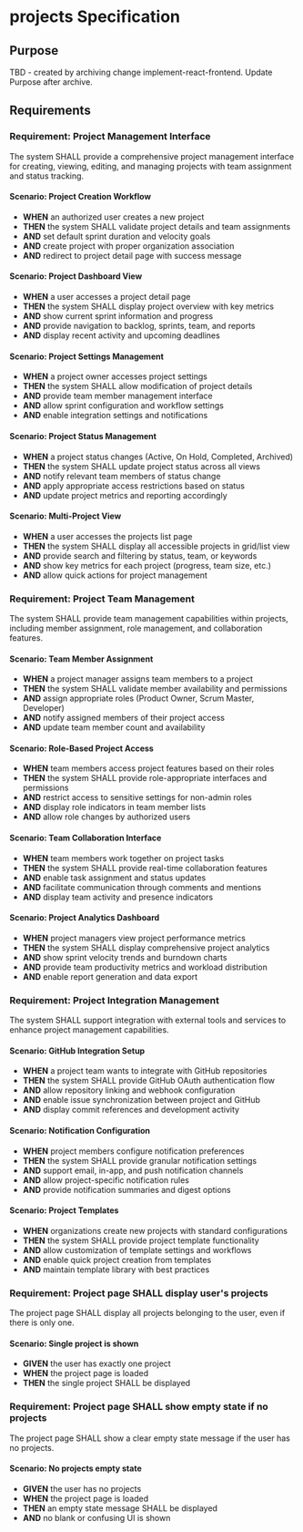 # projects Specification

## Purpose
TBD - created by archiving change implement-react-frontend. Update Purpose after archive.
## Requirements
### Requirement: Project Management Interface
The system SHALL provide a comprehensive project management interface for creating, viewing, editing, and managing projects with team assignment and status tracking.

#### Scenario: Project Creation Workflow
- **WHEN** an authorized user creates a new project
- **THEN** the system SHALL validate project details and team assignments
- **AND** set default sprint duration and velocity goals
- **AND** create project with proper organization association
- **AND** redirect to project detail page with success message

#### Scenario: Project Dashboard View
- **WHEN** a user accesses a project detail page
- **THEN** the system SHALL display project overview with key metrics
- **AND** show current sprint information and progress
- **AND** provide navigation to backlog, sprints, team, and reports
- **AND** display recent activity and upcoming deadlines

#### Scenario: Project Settings Management
- **WHEN** a project owner accesses project settings
- **THEN** the system SHALL allow modification of project details
- **AND** provide team member management interface
- **AND** allow sprint configuration and workflow settings
- **AND** enable integration settings and notifications

#### Scenario: Project Status Management
- **WHEN** a project status changes (Active, On Hold, Completed, Archived)
- **THEN** the system SHALL update project status across all views
- **AND** notify relevant team members of status change
- **AND** apply appropriate access restrictions based on status
- **AND** update project metrics and reporting accordingly

#### Scenario: Multi-Project View
- **WHEN** a user accesses the projects list page
- **THEN** the system SHALL display all accessible projects in grid/list view
- **AND** provide search and filtering by status, team, or keywords
- **AND** show key metrics for each project (progress, team size, etc.)
- **AND** allow quick actions for project management

### Requirement: Project Team Management
The system SHALL provide team management capabilities within projects, including member assignment, role management, and collaboration features.

#### Scenario: Team Member Assignment
- **WHEN** a project manager assigns team members to a project
- **THEN** the system SHALL validate member availability and permissions
- **AND** assign appropriate roles (Product Owner, Scrum Master, Developer)
- **AND** notify assigned members of their project access
- **AND** update team member count and availability

#### Scenario: Role-Based Project Access
- **WHEN** team members access project features based on their roles
- **THEN** the system SHALL provide role-appropriate interfaces and permissions
- **AND** restrict access to sensitive settings for non-admin roles
- **AND** display role indicators in team member lists
- **AND** allow role changes by authorized users

#### Scenario: Team Collaboration Interface
- **WHEN** team members work together on project tasks
- **THEN** the system SHALL provide real-time collaboration features
- **AND** enable task assignment and status updates
- **AND** facilitate communication through comments and mentions
- **AND** display team activity and presence indicators

#### Scenario: Project Analytics Dashboard
- **WHEN** project managers view project performance metrics
- **THEN** the system SHALL display comprehensive project analytics
- **AND** show sprint velocity trends and burndown charts
- **AND** provide team productivity metrics and workload distribution
- **AND** enable report generation and data export

### Requirement: Project Integration Management
The system SHALL support integration with external tools and services to enhance project management capabilities.

#### Scenario: GitHub Integration Setup
- **WHEN** a project team wants to integrate with GitHub repositories
- **THEN** the system SHALL provide GitHub OAuth authentication flow
- **AND** allow repository linking and webhook configuration
- **AND** enable issue synchronization between project and GitHub
- **AND** display commit references and development activity

#### Scenario: Notification Configuration
- **WHEN** project members configure notification preferences
- **THEN** the system SHALL provide granular notification settings
- **AND** support email, in-app, and push notification channels
- **AND** allow project-specific notification rules
- **AND** provide notification summaries and digest options

#### Scenario: Project Templates
- **WHEN** organizations create new projects with standard configurations
- **THEN** the system SHALL provide project template functionality
- **AND** allow customization of template settings and workflows
- **AND** enable quick project creation from templates
- **AND** maintain template library with best practices

### Requirement: Project page SHALL display user's projects
The project page SHALL display all projects belonging to the user, even if there is only one.

#### Scenario: Single project is shown
- **GIVEN** the user has exactly one project
- **WHEN** the project page is loaded
- **THEN** the single project SHALL be displayed

### Requirement: Project page SHALL show empty state if no projects
The project page SHALL show a clear empty state message if the user has no projects.

#### Scenario: No projects empty state
- **GIVEN** the user has no projects
- **WHEN** the project page is loaded
- **THEN** an empty state message SHALL be displayed
- **AND** no blank or confusing UI is shown

